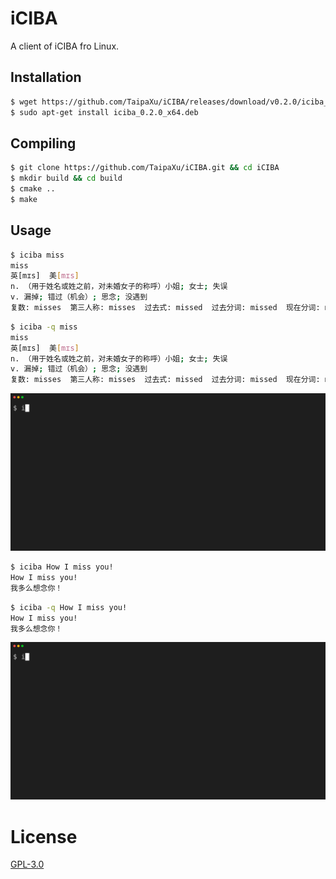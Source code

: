 # iCIBA

A client of iCIBA fro Linux.

## Installation

```sh
$ wget https://github.com/TaipaXu/iCIBA/releases/download/v0.2.0/iciba_0.2.0_x64.deb
$ sudo apt-get install iciba_0.2.0_x64.deb
```

## Compiling

```sh
$ git clone https://github.com/TaipaXu/iCIBA.git && cd iCIBA
$ mkdir build && cd build
$ cmake ..
$ make
```

## Usage

```sh
$ iciba miss
miss
英[mɪs]  美[mɪs]
n. （用于姓名或姓之前，对未婚女子的称呼）小姐; 女士; 失误
v. 漏掉; 错过（机会）; 思念; 没遇到
复数: misses  第三人称: misses  过去式: missed  过去分词: missed  现在分词: missing
```

```sh
$ iciba -q miss
miss
英[mɪs]  美[mɪs]
n. （用于姓名或姓之前，对未婚女子的称呼）小姐; 女士; 失误
v. 漏掉; 错过（机会）; 思念; 没遇到
复数: misses  第三人称: misses  过去式: missed  过去分词: missed  现在分词: missing
```

![word](./word.gif)

```sh
$ iciba How I miss you!
How I miss you!
我多么想念你！
```

```sh
$ iciba -q How I miss you!
How I miss you!
我多么想念你！
```

![sentence](./sentence.gif)

# License

[GPL-3.0](LICENSE)
